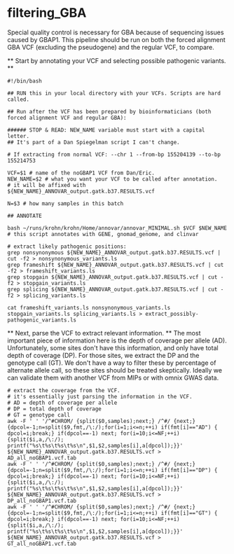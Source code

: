 # filtering_GBA
Special quality control is necessary for GBA because of sequencing issues caused by GBAP1. This pipeline should be run on both the forced alignment GBA VCF (excluding the pseudogene) and the regular VCF, to compare.

** Start by annotating your VCF and selecting possible pathogenic variants. **

````
#!/bin/bash

## RUN this in your local directory with your VCFs. Scripts are hard called. 

## Run after the VCF has been prepared by bioinformaticians (both forced alignment VCF and regular GBA):

###### STOP & READ: NEW_NAME variable must start with a capital letter. 
## It's part of a Dan Spiegelman script I can't change. 

# If extracting from normal VCF: --chr 1 --from-bp 155204139 --to-bp 155214753

VCF=$1 # name of the noGBAP1 VCF from Dan/Eric. 
NEW_NAME=$2 # what you want your VCF to be called after annotation. 
# it will be affixed with ${NEW_NAME}_ANNOVAR_output.gatk.b37.RESULTS.vcf

N=$3 # how many samples in this batch

## ANNOTATE

bash ~/runs/krohn/krohn/Home/annovar/annovar_MINIMAL.sh $VCF $NEW_NAME 
# this script annotates with GENE, gnomad_genome, and clinvar

# extract likely pathogenic positions:
grep nonsynonymous ${NEW_NAME}_ANNOVAR_output.gatk.b37.RESULTS.vcf | cut -f2 > nonsynonymous_variants.ls
grep frameshift ${NEW_NAME}_ANNOVAR_output.gatk.b37.RESULTS.vcf | cut -f2 > frameshift_variants.ls
grep stopgain ${NEW_NAME}_ANNOVAR_output.gatk.b37.RESULTS.vcf | cut -f2 > stopgain_variants.ls
grep splicing ${NEW_NAME}_ANNOVAR_output.gatk.b37.RESULTS.vcf | cut -f2 > splicing_variants.ls

cat frameshift_variants.ls nonsynonymous_variants.ls stopgain_variants.ls splicing_variants.ls > extract_possibly-pathogenic_variants.ls
````

** Next, parse the VCF to extract relevant information. **
The most important piece of information here is the depth of coverage per allele (AD). 
Unfortunately, some sites don't have this information, and only have total depth of coverage (DP). 
For those sites, we extract the DP and the genotype call (GT). We don't have a way to filter these by
percentage of alternate allele call, so these sites should be treated skeptically. Ideally we can validate them with
another VCF from MIPs or with omnix GWAS data. 

````
# extract the coverage from the VCF. 
# it's essentially just parsing the information in the VCF. 
# AD = depth of coverage per allele
# DP = total depth of coverage
# GT = genotype call 
awk -F ' ' '/^#CHROM/ {split($0,samples);next;} /^#/ {next;} {dpcol=-1;n=split($9,fmt,/\:/);for(i=1;i<=n;++i) if(fmt[i]=="AD") { dpcol=i;break;} if(dpcol==-1) next; for(i=10;i<=NF;++i) {split($i,a,/\:/); printf("%s\t%s\t%s\t%s\n",$1,$2,samples[i],a[dpcol]);}}' ${NEW_NAME}_ANNOVAR_output.gatk.b37.RESULTS.vcf > AD_all_noGBAP1.vcf.tab
awk -F ' ' '/^#CHROM/ {split($0,samples);next;} /^#/ {next;} {dpcol=-1;n=split($9,fmt,/\:/);for(i=1;i<=n;++i) if(fmt[i]=="DP") { dpcol=i;break;} if(dpcol==-1) next; for(i=10;i<=NF;++i) {split($i,a,/\:/); printf("%s\t%s\t%s\t%s\n",$1,$2,samples[i],a[dpcol]);}}' ${NEW_NAME}_ANNOVAR_output.gatk.b37.RESULTS.vcf > DP_all_noGBAP1.vcf.tab
awk -F ' ' '/^#CHROM/ {split($0,samples);next;} /^#/ {next;} {dpcol=-1;n=split($9,fmt,/\:/);for(i=1;i<=n;++i) if(fmt[i]=="GT") { dpcol=i;break;} if(dpcol==-1) next; for(i=10;i<=NF;++i) {split($i,a,/\:/); printf("%s\t%s\t%s\t%s\n",$1,$2,samples[i],a[dpcol]);}}' ${NEW_NAME}_ANNOVAR_output.gatk.b37.RESULTS.vcf > GT_all_noGBAP1.vcf.tab
````

